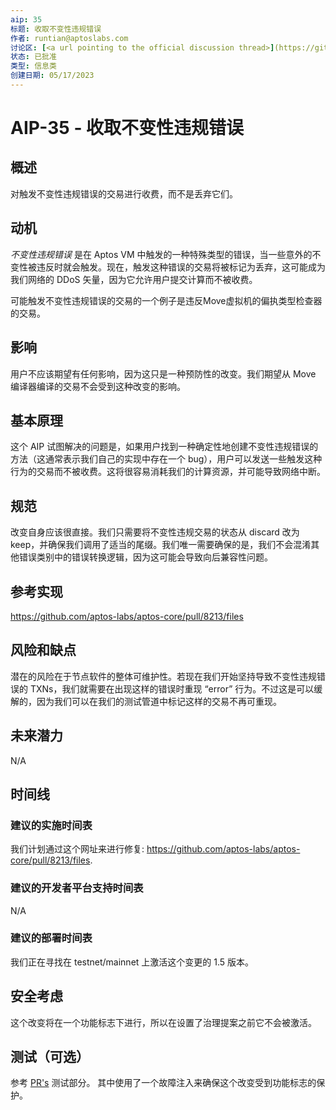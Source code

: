 ```yaml
---
aip: 35
标题: 收取不变性违规错误 
作者: runtian@aptoslabs.com
讨论区: [<a url pointing to the official discussion thread>](https://github.com/aptos-foundation/AIPs/issues/144)
状态: 已批准
类型: 信息类
创建日期: 05/17/2023
---
```


# AIP-35 - 收取不变性违规错误
  
## 概述

对触发不变性违规错误的交易进行收费，而不是丢弃它们。

## 动机

_不变性违规错误_ 是在 Aptos VM 中触发的一种特殊类型的错误，当一些意外的不变性被违反时就会触发。现在，触发这种错误的交易将被标记为丢弃，这可能成为我们网络的 DDoS 矢量，因为它允许用户提交计算而不被收费。

可能触发不变性违规错误的交易的一个例子是违反Move虚拟机的偏执类型检查器的交易。

## 影响

用户不应该期望有任何影响，因为这只是一种预防性的改变。我们期望从 Move 编译器编译的交易不会受到这种改变的影响。

## 基本原理

这个 AIP 试图解决的问题是，如果用户找到一种确定性地创建不变性违规错误的方法（这通常表示我们自己的实现中存在一个 bug），用户可以发送一些触发这种行为的交易而不被收费。这将很容易消耗我们的计算资源，并可能导致网络中断。

## 规范

改变自身应该很直接。我们只需要将不变性违规交易的状态从 discard 改为 keep，并确保我们调用了适当的尾缀。我们唯一需要确保的是，我们不会混淆其他错误类别中的错误转换逻辑，因为这可能会导致向后兼容性问题。

## 参考实现

https://github.com/aptos-labs/aptos-core/pull/8213/files

## 风险和缺点

潜在的风险在于节点软件的整体可维护性。若现在我们开始坚持导致不变性违规错误的 TXNs，我们就需要在出现这样的错误时重现 “error” 行为。不过这是可以缓解的，因为我们可以在我们的测试管道中标记这样的交易不再可重现。

## 未来潜力

N/A

## 时间线

### 建议的实施时间表

我们计划通过这个网址来进行修复: https://github.com/aptos-labs/aptos-core/pull/8213/files. 
  
### 建议的开发者平台支持时间表

N/A

### 建议的部署时间表

我们正在寻找在 testnet/mainnet 上激活这个变更的 1.5 版本。

## 安全考虑

这个改变将在一个功能标志下进行，所以在设置了治理提案之前它不会被激活。

## 测试（可选）

参考 [PR's](https://github.com/aptos-labs/aptos-core/pull/8213/files) 测试部分。 其中使用了一个故障注入来确保这个改变受到功能标志的保护。

